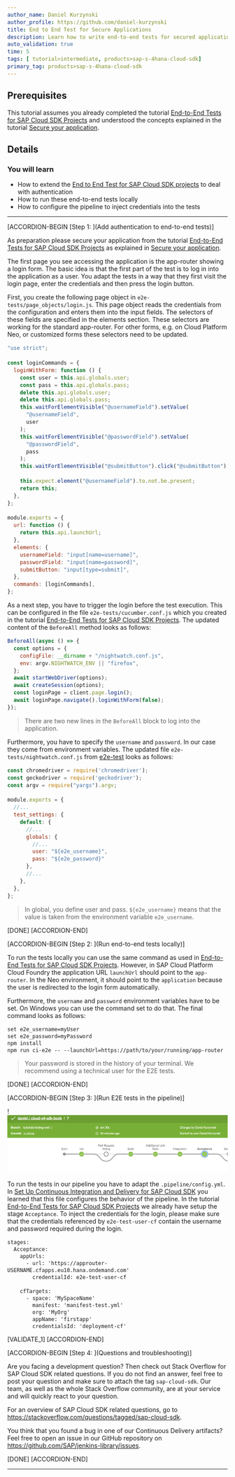 ```yaml
---
author_name: Daniel Kurzynski
author_profile: https://github.com/daniel-kurzynski
title: End to End Test for Secure Applications
description: Learn how to write end-to-end tests for secured applications based on the SAP Cloud SDK.
auto_validation: true
time: 5
tags: [ tutorial>intermediate, products>sap-s-4hana-cloud-sdk]
primary_tag: products>sap-s-4hana-cloud-sdk
---
```


## Prerequisites
This tutorial assumes you already completed the tutorial [End-to-End Tests for SAP Cloud SDK Projects](cloudsdk-e2e-test) and understood the concepts explained in the tutorial [Secure your application](s4sdk-secure-cloudfoundry).


## Details
### You will learn
- How to extend the [End to End Test for SAP Cloud SDK projects](cloudsdk-e2e-test) to deal with authentication
- How to run these end-to-end tests locally
- How to configure the pipeline to inject credentials into the tests

---

[ACCORDION-BEGIN [Step 1: ](Add authentication to end-to-end tests)]

As preparation please secure your application from the tutorial [End-to-End Tests for SAP Cloud SDK Projects](cloudsdk-e2e-test) as explained in [Secure your application](s4sdk-secure-cloudfoundry).

The first page you see accessing the application is the app-router showing a login form. The basic idea is that the first part of the test is to log in into the application as a user. You adapt the tests in a way that they first visit the login page, enter the credentials and then press the login button.

First, you create the following page object in `e2e-tests/page_objects/login.js`. This page object reads the credentials from the configuration and enters them into the input fields. The selectors of these fields are specified in the elements section. These selectors are working for the standard app-router. For other forms, e.g. on Cloud Platform Neo, or customized forms these selectors need to be updated.

```JavaScript
"use strict";

const loginCommands = {
  loginWithForm: function () {
    const user = this.api.globals.user;
    const pass = this.api.globals.pass;
    delete this.api.globals.user;
    delete this.api.globals.pass;
    this.waitForElementVisible("@usernameField").setValue(
      "@usernameField",
      user
    );
    this.waitForElementVisible("@passwordField").setValue(
      "@passwordField",
      pass
    );
    this.waitForElementVisible("@submitButton").click("@submitButton");

    this.expect.element("@usernameField").to.not.be.present;
    return this;
  },
};

module.exports = {
  url: function () {
    return this.api.launchUrl;
  },
  elements: {
    usernameField: "input[name=username]",
    passwordField: "input[name=password]",
    submitButton: "input[type=submit]",
  },
  commands: [loginCommands],
};
```

As a next step, you have to trigger the login before the test execution. This can be configured in the file `e2e-tests/cucumber.conf.js` which you created in the tutorial [End-to-End Tests for SAP Cloud SDK Projects](cloudsdk-e2e-test). The updated content of the `BeforeAll` method looks as follows:

```JavaScript
BeforeAll(async () => {
  const options = {
    configFile: __dirname + "/nightwatch.conf.js",
    env: argv.NIGHTWATCH_ENV || "firefox",
  };
  await startWebDriver(options);
  await createSession(options);
  const loginPage = client.page.login();
  await loginPage.navigate().loginWithForm(false);
});
```
>There are two new lines in the `BeforeAll` block to log into the application.

Furthermore, you have to specify the `username` and `password`. In our case they come from environment variables.
The updated file `e2e-tests/nightwatch.conf.js` from [e2e-test](cloudsdk-e2e-test) looks as follows:

```JavaScript
const chromedriver = require('chromedriver');
const geckodriver = require('geckodriver');
const argv = require("yargs").argv;

module.exports = {
  //...
  test_settings: {
    default: {
      //...
      globals: {
        //...
        user: "${e2e_username}",
        pass: "${e2e_password}"
      },
      //...
    },
  },  
};
```

>In global, you define user and pass. `${e2e_username}` means that the value is taken from the environment variable `e2e_username`.

[DONE]
[ACCORDION-END]

[ACCORDION-BEGIN [Step 2: ](Run end-to-end tests locally)]

To run the tests locally you can use the same command as used in [End-to-End Tests for SAP Cloud SDK Projects](cloudsdk-e2e-test). However, in SAP Cloud Platform Cloud Foundry the application URL `launchUrl` should point to the `app-router`. In the Neo environment, it should point to the `application` because the user is redirected to the login form automatically.

Furthermore, the `username` and `password` environment variables have to be set. On Windows you can use the command set to do that. The final command looks as follows:

```Shell
set e2e_username=myUser
set e2e_password=myPassword
npm install
npm run ci-e2e -- --launchUrl=https://path/to/your/running/app-router
```

>Your password is stored in the history of your terminal. We recommend using a technical user for the E2E tests.

[DONE]
[ACCORDION-END]

[ACCORDION-BEGIN [Step 3: ](Run E2E tests in the pipeline)]

!![S4SDK Pipeline](e2epipeline.png)

To run the tests in our pipeline you have to adapt the `.pipeline/config.yml`. In [Set Up Continuous Integration and Delivery for SAP Cloud SDK](cloudsdk-ci-cd) you learned that this file configures the behavior of the pipeline.
In the tutorial [End-to-End Tests for SAP Cloud SDK Projects](cloudsdk-e2e-test) we already have setup the stage `Acceptance`. To inject the credentials for the login, please make sure that the credentials referenced by `e2e-test-user-cf` contain the username and password required during the login.

```
stages:  
  Acceptance:
    appUrls:
      - url: 'https://approuter-USERNAME.cfapps.eu10.hana.ondemand.com'
        credentialId: e2e-test-user-cf

    cfTargets:
      - space: 'MySpaceName'
        manifest: 'manifest-test.yml'
        org: 'MyOrg'
        appName: 'firstapp'
        credentialsId: 'deployment-cf'
```

[VALIDATE_1]
[ACCORDION-END]

[ACCORDION-BEGIN [Step 4: ](Questions and troubleshooting)]

Are you facing a development question? Then check out Stack Overflow for SAP Cloud SDK related questions. If you do not find an answer, feel free to post your question and make sure to attach the tag `sap-cloud-sdk`. Our team, as well as the whole Stack Overflow community, are at your service and will quickly react to your question.

For an overview of SAP Cloud SDK related questions, go to <https://stackoverflow.com/questions/tagged/sap-cloud-sdk>.

You think that you found a bug in one of our Continuous Delivery artifacts? Feel free to open an issue in our GitHub repository on <https://github.com/SAP/jenkins-library/issues>.


[DONE]
[ACCORDION-END]

---

